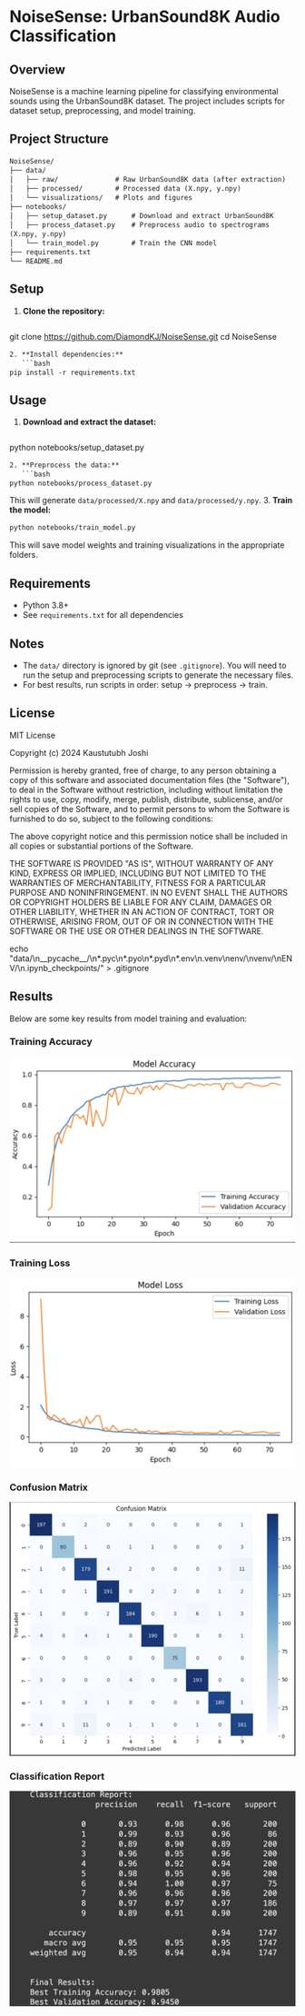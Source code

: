 # NoiseSense: UrbanSound8K Audio Classification

## Overview
NoiseSense is a machine learning pipeline for classifying environmental sounds using the UrbanSound8K dataset. The project includes scripts for dataset setup, preprocessing, and model training.

## Project Structure
```
NoiseSense/
├── data/
│   ├── raw/              # Raw UrbanSound8K data (after extraction)
│   ├── processed/        # Processed data (X.npy, y.npy)
│   └── visualizations/   # Plots and figures
├── notebooks/
│   ├── setup_dataset.py      # Download and extract UrbanSound8K
│   ├── process_dataset.py    # Preprocess audio to spectrograms (X.npy, y.npy)
│   └── train_model.py        # Train the CNN model
├── requirements.txt
└── README.md
```

## Setup
1. **Clone the repository:**
   ```bash
git clone https://github.com/DiamondKJ/NoiseSense.git
cd NoiseSense
```
2. **Install dependencies:**
   ```bash
pip install -r requirements.txt
```

## Usage
1. **Download and extract the dataset:**
   ```bash
python notebooks/setup_dataset.py
```
2. **Preprocess the data:**
   ```bash
python notebooks/process_dataset.py
```
   This will generate `data/processed/X.npy` and `data/processed/y.npy`.
3. **Train the model:**
   ```bash
python notebooks/train_model.py
```
   This will save model weights and training visualizations in the appropriate folders.

## Requirements
- Python 3.8+
- See `requirements.txt` for all dependencies

## Notes
- The `data/` directory is ignored by git (see `.gitignore`). You will need to run the setup and preprocessing scripts to generate the necessary files.
- For best results, run scripts in order: setup → preprocess → train.

## License
MIT License

Copyright (c) 2024 Kaustutubh Joshi

Permission is hereby granted, free of charge, to any person obtaining a copy
of this software and associated documentation files (the "Software"), to deal
in the Software without restriction, including without limitation the rights
to use, copy, modify, merge, publish, distribute, sublicense, and/or sell
copies of the Software, and to permit persons to whom the Software is
furnished to do so, subject to the following conditions:

The above copyright notice and this permission notice shall be included in all
copies or substantial portions of the Software.

THE SOFTWARE IS PROVIDED "AS IS", WITHOUT WARRANTY OF ANY KIND, EXPRESS OR
IMPLIED, INCLUDING BUT NOT LIMITED TO THE WARRANTIES OF MERCHANTABILITY,
FITNESS FOR A PARTICULAR PURPOSE AND NONINFRINGEMENT. IN NO EVENT SHALL THE
AUTHORS OR COPYRIGHT HOLDERS BE LIABLE FOR ANY CLAIM, DAMAGES OR OTHER
LIABILITY, WHETHER IN AN ACTION OF CONTRACT, TORT OR OTHERWISE, ARISING FROM,
OUT OF OR IN CONNECTION WITH THE SOFTWARE OR THE USE OR OTHER DEALINGS IN THE
SOFTWARE.

echo "data/\n__pycache__/\n*.pyc\n*.pyo\n*.pyd\n*.env\n.venv\nenv/\nvenv/\nENV/\n.ipynb_checkpoints/" > .gitignore 

## Results

Below are some key results from model training and evaluation:

### Training Accuracy
![Training Accuracy](images_of_results/model-accuracy.png)

### Training Loss
![Training Loss](images_of_results/model-loss.png)

### Confusion Matrix
![Confusion Matrix](images_of_results/confusion-matrix.png)

### Classification Report
![Classification Report](images_of_results/classification-report.png) 
